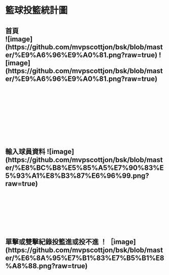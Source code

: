 <h1>籃球投籃統計圖
<br>
<h2>首頁<br>
![image](https://github.com/mvpscottjon/bsk/blob/master/%E9%A6%96%E9%A0%81.png?raw=true)
![image](https://github.com/mvpscottjon/bsk/blob/master/%E9%A6%96%E9%A0%81.png?raw=true)


<br><br><br><br><br><br>
<h2>輸入球員資料
![image](https://github.com/mvpscottjon/bsk/blob/master/%E8%BC%B8%E5%85%A5%E7%90%83%E5%93%A1%E8%B3%87%E6%96%99.png?raw=true)
<br><br><br><br><br><br>
<h2>單擊或雙擊紀錄投籃進或投不進
！［image](https://github.com/mvpscottjon/bsk/blob/master/%E6%8A%95%E7%B1%83%E7%B5%B1%E8%A8%88.png?raw=true)


